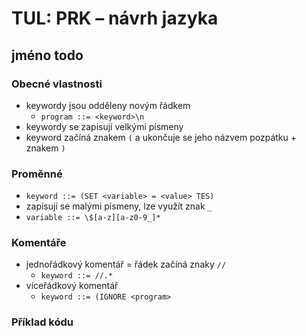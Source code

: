 # TUL: PRK –⁠⁠⁠⁠⁠⁠ návrh jazyka

## jméno todo

### Obecné vlastnosti
- keywordy jsou odděleny novým řádkem
    - `program ::= <keyword>\n`
- keywordy se zapisují velkými písmeny
- keyword začíná znakem `(` a ukončuje se jeho názvem pozpátku + znakem `)`

### Proměnné
- `keyword ::= (SET <variable> = <value> TES)`
- zapisují se malými písmeny, lze využít znak `_`
- `variable ::= \$[a-z][a-z0-9_]*`

### Komentáře
- jednořádkový komentář = řádek začíná znaky `//`
    - `keyword ::= //.*`
- víceřádkový komentář
    - `keyword ::= (IGNORE <program>`

### Příklad kódu

```

```
